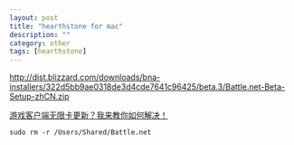 ```yaml
---
layout: post
title: "hearthstone for mac"
description: ""
category: other
tags: [hearthstone]
---
```


http://dist.blizzard.com/downloads/bna-installers/322d5bb9ae0318de3d4cde7641c96425/beta.3/Battle.net-Beta-Setup-zhCN.zip


[游戏客户端无限卡更新？我来教你如何解决！](http://w.163.com/13/1101/09/9CJA5Q4Q00314C3U.html)

```
sudo rm -r /Users/Shared/Battle.net
```